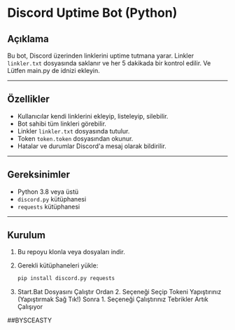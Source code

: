 # Discord Uptime Bot (Python)

## Açıklama
Bu bot, Discord üzerinden linklerini uptime tutmana yarar. Linkler `linkler.txt` dosyasında saklanır ve her 5 dakikada bir kontrol edilir. Ve Lütfen main.py de idnizi ekleyin.

---

## Özellikler
- Kullanıcılar kendi linklerini ekleyip, listeleyip, silebilir.
- Bot sahibi tüm linkleri görebilir.
- Linkler `linkler.txt` dosyasında tutulur.
- Token `token.token` dosyasından okunur.
- Hatalar ve durumlar Discord'a mesaj olarak bildirilir.

---

## Gereksinimler
- Python 3.8 veya üstü
- `discord.py` kütüphanesi
- `requests` kütüphanesi

---

## Kurulum

1. Bu repoyu klonla veya dosyaları indir.

2. Gerekli kütüphaneleri yükle:
   ```bash
   pip install discord.py requests

3. Start.Bat Dosyasını Çalıştır
  Ordan 2. Seçeneği Seçip Tokeni Yapıştırınız (Yapıştırmak Sağ Tık!)
  Sonra 1. Seçeneği Çalıştırınız
  Tebrikler Artık Çalışıyor

##BYSCEASTY
